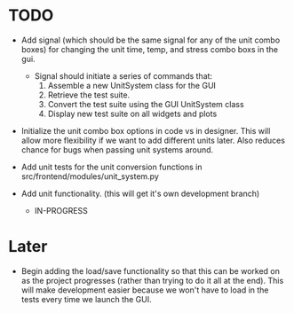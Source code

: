 # TODO

* Add signal (which should be the same signal for any of the unit combo boxes) for changing 
the unit time, temp, and stress combo boxs in the gui.

    * Signal should initiate a series of commands that:
        1) Assemble a new UnitSystem class for the GUI
        2) Retrieve the test suite.
        3) Convert the test suite using the GUI UnitSystem class
        4) Display new test suite on all widgets and plots

* Initialize the unit combo box options in code vs in designer. This will allow
more flexibility if we want to add different units later. Also reduces chance
for bugs when passing unit systems around.

* Add unit tests for the unit conversion functions in src/frontend/modules/unit_system.py

* Add unit functionality. (this will get it's own development branch)
    * IN-PROGRESS

# Later
* Begin adding the load/save functionality so that this can be worked on as the project progresses (rather than trying to do it all at the end). This will make development easier because we won't have to load in the tests every time we launch the GUI.


